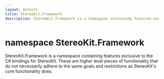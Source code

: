 ```yaml
---
layout: default
title: StereoKit.Framework
description: StereoKit.Framework is a namespace containing features exclusive to the C# bindings for StereoKit. These are higher level pieces of functionality that do not necessarily adhere to the same goals and restrictions as StereoKit's core functionality does.
---
```


# namespace StereoKit.Framework

StereoKit.Framework is a namespace containing features exclusive to the C# bindings for StereoKit. These are higher level pieces of functionality that do not necessarily adhere to the same goals and restrictions as StereoKit's core functionality does.